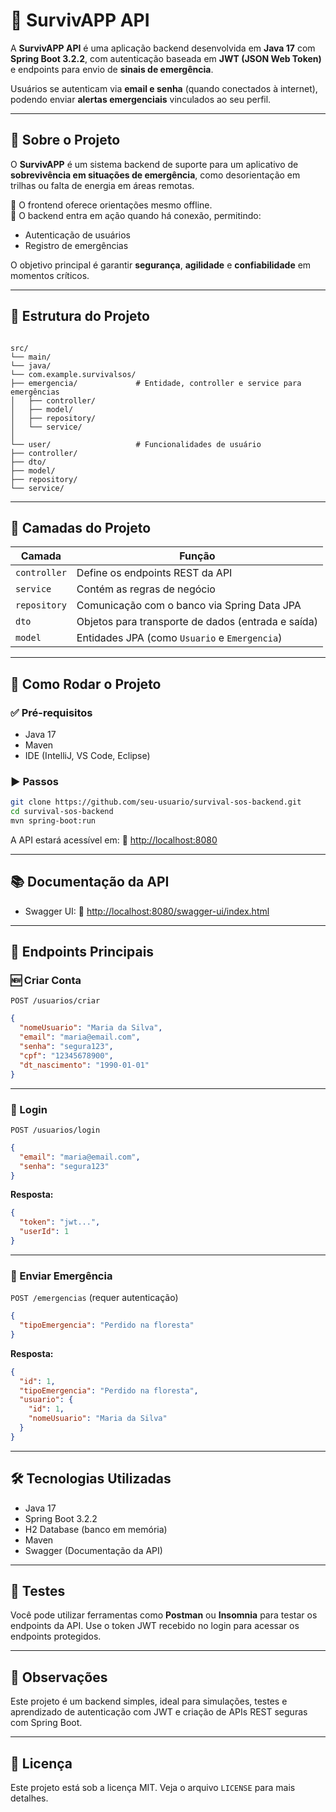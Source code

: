# 🚨 SurvivAPP API

A **SurvivAPP API** é uma aplicação backend desenvolvida em **Java 17** com **Spring Boot 3.2.2**, com autenticação baseada em **JWT (JSON Web Token)** e endpoints para envio de **sinais de emergência**.

Usuários se autenticam via **email e senha** (quando conectados à internet), podendo enviar **alertas emergenciais** vinculados ao seu perfil.

---

## 📘 Sobre o Projeto

O **SurvivAPP** é um sistema backend de suporte para um aplicativo de **sobrevivência em situações de emergência**, como desorientação em trilhas ou falta de energia em áreas remotas.

🧭 O frontend oferece orientações mesmo offline.  
📡 O backend entra em ação quando há conexão, permitindo:
- Autenticação de usuários
- Registro de emergências

O objetivo principal é garantir **segurança**, **agilidade** e **confiabilidade** em momentos críticos.

---

## 📁 Estrutura do Projeto

```

src/
└── main/
└── java/
└── com.example.survivalsos/
├── emergencia/             # Entidade, controller e service para emergências
│   ├── controller/
│   ├── model/
│   ├── repository/
│   └── service/
│
└── user/                   # Funcionalidades de usuário
├── controller/
├── dto/
├── model/
├── repository/
└── service/

````

---

## 🔧 Camadas do Projeto

| Camada     | Função                                                                 |
|------------|------------------------------------------------------------------------|
| `controller` | Define os endpoints REST da API                                       |
| `service`    | Contém as regras de negócio                                            |
| `repository` | Comunicação com o banco via Spring Data JPA                          |
| `dto`        | Objetos para transporte de dados (entrada e saída)                   |
| `model`      | Entidades JPA (como `Usuario` e `Emergencia`)                        |

---

## 🚀 Como Rodar o Projeto

### ✅ Pré-requisitos

- Java 17
- Maven
- IDE (IntelliJ, VS Code, Eclipse)

### ▶️ Passos

```bash
git clone https://github.com/seu-usuario/survival-sos-backend.git
cd survival-sos-backend
mvn spring-boot:run
````

A API estará acessível em:
📍 [http://localhost:8080](http://localhost:8080)

---

## 📚 Documentação da API

* Swagger UI:
  🔗 [http://localhost:8080/swagger-ui/index.html](http://localhost:8080/swagger-ui/index.html)

---

## 🔐 Endpoints Principais

### 🆕 Criar Conta

`POST /usuarios/criar`

```json
{
  "nomeUsuario": "Maria da Silva",
  "email": "maria@email.com",
  "senha": "segura123",
  "cpf": "12345678900",
  "dt_nascimento": "1990-01-01"
}
```

---

### 🔑 Login

`POST /usuarios/login`

```json
{
  "email": "maria@email.com",
  "senha": "segura123"
}
```

**Resposta:**

```json
{
  "token": "jwt...",
  "userId": 1
}
```

---

### 🚨 Enviar Emergência

`POST /emergencias` (requer autenticação)

```json
{
  "tipoEmergencia": "Perdido na floresta"
}
```

**Resposta:**

```json
{
  "id": 1,
  "tipoEmergencia": "Perdido na floresta",
  "usuario": {
    "id": 1,
    "nomeUsuario": "Maria da Silva"
  }
}
```

---

## 🛠️ Tecnologias Utilizadas

* Java 17
* Spring Boot 3.2.2
* H2 Database (banco em memória)
* Maven
* Swagger (Documentação da API)

---

## 🧪 Testes

Você pode utilizar ferramentas como **Postman** ou **Insomnia** para testar os endpoints da API. Use o token JWT recebido no login para acessar os endpoints protegidos.

---

## 📌 Observações

Este projeto é um backend simples, ideal para simulações, testes e aprendizado de autenticação com JWT e criação de APIs REST seguras com Spring Boot.

---

## 📄 Licença

Este projeto está sob a licença MIT. Veja o arquivo `LICENSE` para mais detalhes.

```
